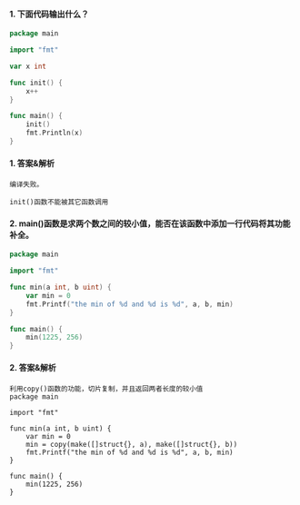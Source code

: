 #### 1. 下面代码输出什么？

```go
package main

import "fmt"

var x int

func init() {
	x++
}

func main() {
	init()
	fmt.Println(x)
}
```

#### 1. 答案&解析

```text
编译失败。

init()函数不能被其它函数调用
```

#### 2. main()函数是求两个数之间的较小值，能否在该函数中添加一行代码将其功能补全。

```go
package main

import "fmt"

func min(a int, b uint) {
	var min = 0
	fmt.Printf("the min of %d and %d is %d", a, b, min)
}

func main() {
	min(1225, 256)
}
```

#### 2. 答案&解析

```text
利用copy()函数的功能，切片复制，并且返回两者长度的较小值
package main

import "fmt"

func min(a int, b uint) {
	var min = 0
	min = copy(make([]struct{}, a), make([]struct{}, b))
	fmt.Printf("the min of %d and %d is %d", a, b, min)
}

func main() {
	min(1225, 256)
}
```
